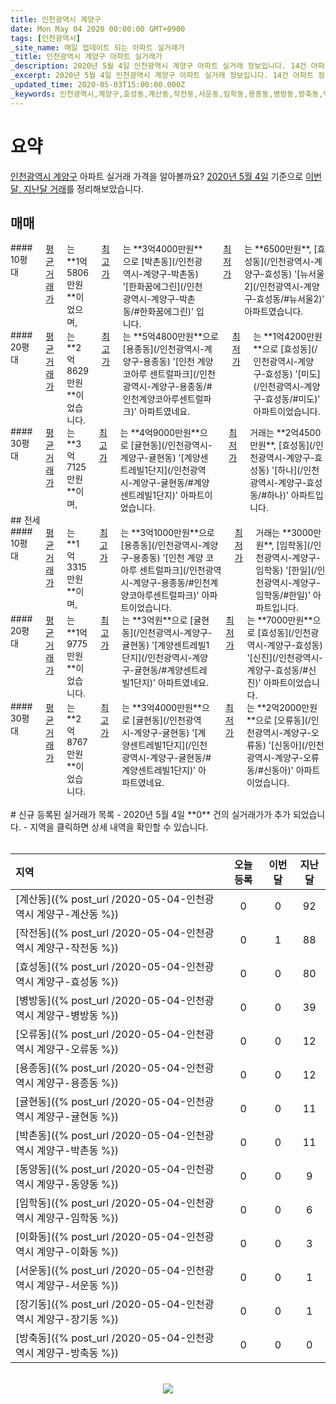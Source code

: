 ```yaml
---
title: 인천광역시 계양구
date: Mon May 04 2020 00:00:00 GMT+0900
tags: [인천광역시]
_site_name: 매일 업데이트 되는 아파트 실거래가
_title: 인천광역시 계양구 아파트 실거래가
_description: 2020년 5월 4일 인천광역시 계양구 아파트 실거래 정보입니다. 14건 아파트 정보가 있습니다.
_excerpt: 2020년 5월 4일 인천광역시 계양구 아파트 실거래 정보입니다. 14건 아파트 정보가 있습니다.
_updated_time: 2020-05-03T15:00:00.000Z
_keywords: 인천광역시,계양구,효성동,계산동,작전동,서운동,임학동,용종동,병방동,방축동,박촌동,동양동,귤현동,오류동,이화동,장기동
---
```



# 요약
<ins>인천광역시 계양구</ins> 아파트 실거래 가격을 알아볼까요? <ins>2020년 5월 4일</ins> 기준으로 <ins>이번달, 지난달 거래</ins>를 정리해보았습니다.

## 매매
<div class="container">
<div class="six columns" markdown="1">
#### 10평대
<ins>평균 거래가</ins>는 **1억5806만원**이었으며, <ins>최고가</ins>는 **3억4000만원**으로 [박촌동](/인천광역시-계양구-박촌동) '[한화꿈에그린](/인천광역시-계양구-박촌동/#한화꿈에그린)' 입니다. <ins>최저가</ins>는 **6500만원**, [효성동](/인천광역시-계양구-효성동) '[뉴서울2](/인천광역시-계양구-효성동/#뉴서울2)' 아파트였습니다.
</div>
<div class="six columns" markdown="1">
#### 20평대
<ins>평균 거래가</ins>는 **2억8629만원**이었습니다. <ins>최고가</ins>는 **5억4800만원**으로 [용종동](/인천광역시-계양구-용종동) '[인천 계양 코아루 센트럴파크](/인천광역시-계양구-용종동/#인천계양코아루센트럴파크)' 아파트였네요. <ins>최저가</ins>는 **1억4200만원**으로 [효성동](/인천광역시-계양구-효성동) '[미도](/인천광역시-계양구-효성동/#미도)' 아파트이었습니다.
</div>
</div>
<div class="container">
<div class="twelve columns" markdown="1">
#### 30평대
<ins>평균 거래가</ins>는 **3억7125만원**이며, <ins>최고가</ins>는 **4억9000만원**으로 [귤현동](/인천광역시-계양구-귤현동) '[계양센트레빌1단지](/인천광역시-계양구-귤현동/#계양센트레빌1단지)' 아파트이었습니다. <ins>최저가</ins> 거래는 **2억4500만원**, [효성동](/인천광역시-계양구-효성동) '[하나](/인천광역시-계양구-효성동/#하나)' 아파트입니다.
</div>
</div>
## 전세
<div class="container">
<div class="six columns" markdown="1">
#### 10평대
<ins>평균 거래가</ins>는 **1억3315만원**이며, <ins>최고가</ins>는 **3억1000만원**으로 [용종동](/인천광역시-계양구-용종동) '[인천 계양 코아루 센트럴파크](/인천광역시-계양구-용종동/#인천계양코아루센트럴파크)' 아파트이었습니다. <ins>최저가</ins> 거래는 **3000만원**, [임학동](/인천광역시-계양구-임학동) '[한일](/인천광역시-계양구-임학동/#한일)' 아파트입니다.
</div>
<div class="six columns" markdown="1">
#### 20평대
<ins>평균 거래가</ins>는 **1억9775만원**이었습니다. <ins>최고가</ins>는 **3억원**으로 [귤현동](/인천광역시-계양구-귤현동) '[계양센트레빌1단지](/인천광역시-계양구-귤현동/#계양센트레빌1단지)' 아파트였네요. <ins>최저가</ins>는 **7000만원**으로 [효성동](/인천광역시-계양구-효성동) '[신진](/인천광역시-계양구-효성동/#신진)' 아파트이었습니다.
</div>
</div>
<div class="container">
<div class="twelve columns" markdown="1">
#### 30평대
<ins>평균 거래가</ins>는 **2억8767만원**이었습니다. <ins>최고가</ins>는 **3억4000만원**으로 [귤현동](/인천광역시-계양구-귤현동) '[계양센트레빌1단지](/인천광역시-계양구-귤현동/#계양센트레빌1단지)' 아파트였네요. <ins>최저가</ins>는 **2억2000만원**으로 [오류동](/인천광역시-계양구-오류동) '[신동아](/인천광역시-계양구-오류동/#신동아)' 아파트이었습니다.
</div>
</div>


<br>
# 신규 등록된 실거래가 목록
- 2020년 5월 4일 **0** 건의 실거래가가 추가 되었습니다.
- 지역을 클릭하면 상세 내역을 확인할 수 있습니다.
<br><br>

| 지역 | 오늘 등록 | 이번달 | 지난달 |
|:---|:---:|:---:|:---:|
| [계산동]({% post_url /2020-05-04-인천광역시 계양구-계산동 %}) | 0 | 0 | 92|
| [작전동]({% post_url /2020-05-04-인천광역시 계양구-작전동 %}) | 0 | 1 | 88|
| [효성동]({% post_url /2020-05-04-인천광역시 계양구-효성동 %}) | 0 | 0 | 80|
| [병방동]({% post_url /2020-05-04-인천광역시 계양구-병방동 %}) | 0 | 0 | 39|
| [오류동]({% post_url /2020-05-04-인천광역시 계양구-오류동 %}) | 0 | 0 | 12|
| [용종동]({% post_url /2020-05-04-인천광역시 계양구-용종동 %}) | 0 | 0 | 12|
| [귤현동]({% post_url /2020-05-04-인천광역시 계양구-귤현동 %}) | 0 | 0 | 11|
| [박촌동]({% post_url /2020-05-04-인천광역시 계양구-박촌동 %}) | 0 | 0 | 11|
| [동양동]({% post_url /2020-05-04-인천광역시 계양구-동양동 %}) | 0 | 0 | 9|
| [임학동]({% post_url /2020-05-04-인천광역시 계양구-임학동 %}) | 0 | 0 | 6|
| [이화동]({% post_url /2020-05-04-인천광역시 계양구-이화동 %}) | 0 | 0 | 3|
| [서운동]({% post_url /2020-05-04-인천광역시 계양구-서운동 %}) | 0 | 0 | 1|
| [장기동]({% post_url /2020-05-04-인천광역시 계양구-장기동 %}) | 0 | 0 | 1|
| [방축동]({% post_url /2020-05-04-인천광역시 계양구-방축동 %}) | 0 | 0 | 0|

<p align="center"><br><img src="https://via.placeholder.com/700x120"><br></p>
